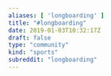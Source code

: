 ```yaml
---
aliases: [ 'longboarding' ]
title: "#longboarding"
date: 2019-01-03T10:32:17Z
draft: false
type: "community"
kind: "sports"
subreddit: "longboarding"
---
```

